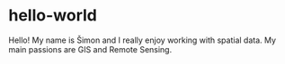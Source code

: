 # hello-world
Hello!
My name is Šimon and I really enjoy working with spatial data. My main passions are GIS and Remote Sensing. 
